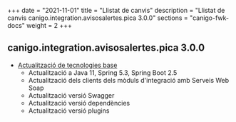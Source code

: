 +++
date        = "2021-11-01"
title       = "Llistat de canvis"
description = "Llistat de canvis canigo.integration.avisosalertes.pica 3.0.0"
sections    = "canigo-fwk-docs"
weight		= 2
+++

## canigo.integration.avisosalertes.pica 3.0.0

- [Actualització de tecnologies base](/noticies/2021-10-25-CAN-actualitzacio-canigo-3_6_0/)
   - Actualització a Java 11, Spring 5.3, Spring Boot 2.5
   - Actualització dels clients dels mòduls d'integració amb Serveis Web Soap
   - Actualització versió Swagger
   - Actualització versió dependències
   - Actualització versió plugins